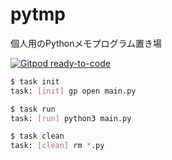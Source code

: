 # pytmp

個人用のPythonメモプログラム置き場

[![Gitpod ready-to-code](https://img.shields.io/badge/Gitpod-ready--to--code-blue?logo=gitpod)](https://gitpod.io/#https://github.com/devlights/pytmp)

```sh
$ task init
task: [init] gp open main.py

$ task run
task: [run] python3 main.py

$ task clean
task: [clean] rm *.py
```